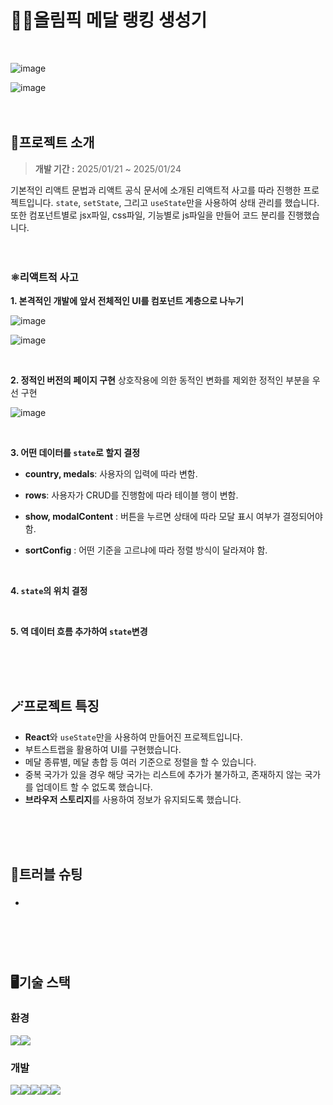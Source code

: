 # 🏃‍➡️올림픽 메달 랭킹 생성기
<br/>

![image](https://github.com/user-attachments/assets/aa4683a0-e332-42e0-ac78-c099231483b4)

![image](https://github.com/user-attachments/assets/b261a6f1-bb8e-4ba2-89c3-17831a5aabf4)
<br/>
<br/>
<br/>

## 📜프로젝트 소개
>**개발 기간 :** 2025/01/21 ~ 2025/01/24

기본적인 리액트 문법과 리액트 공식 문서에 소개된 리액트적 사고를 따라 진행한 프로젝트입니다.
`state`, `setState`, 그리고 `useState`만을 사용하여 상태 관리를 했습니다.
또한 컴포넌트별로 jsx파일, css파일, 기능별로 js파일을 만들어 코드 분리를 진행했습니다. 
<br/>
<br/>
<br/>
### ⚛️리액트적 사고
**1. 본격적인 개발에 앞서 전체적인 UI를 컴포넌트 계층으로 나누기**

![image](https://github.com/user-attachments/assets/ef0b45cc-bad0-4637-a867-822d7cf79aac)

![image](https://github.com/user-attachments/assets/0c0ec0aa-fb55-4edd-b307-8fc5efe854f7)

<br/>

**2. 정적인 버전의 페이지 구현**
상호작용에 의한 동적인 변화를 제외한 정적인 부분을 우선 구현

![image](https://github.com/user-attachments/assets/3cfa33ef-7144-4e03-bde2-721cab213dd8)

<br/>

**3. 어떤 데이터를 `state`로 할지 결정**
- **country, medals**: 사용자의 입력에 따라 변함.
  
- **rows**: 사용자가 CRUD를 진행함에 따라 테이블 행이 변함.

- **show, modalContent** : 버튼을 누르면 상태에 따라 모달 표시 여부가 결정되어야 함.
  
- **sortConfig** : 어떤 기준을 고르냐에 따라 정렬 방식이 달라져야 함.

<br/>

**4. `state`의 위치 결정**

<br/>

**5. 역 데이터 흐름 추가하여 `state`변경**

<br/>
<br/>
<br/>

## 🪄프로젝트 특징
- **React**와 `useState`만을 사용하여 만들어진 프로젝트입니다.
- 부트스트랩을 활용하여 UI를 구현했습니다. 
- 메달 종류별, 메달 총합 등 여러 기준으로 정렬을 할 수 있습니다. 
- 중복 국가가 있을 경우 해당 국가는 리스트에 추가가 불가하고, 존재하지 않는 국가를 업데이트 할 수 없도록 했습니다. 
- **브라우저 스토리지**를 사용하여 정보가 유지되도록 했습니다. 
<br/>
<br/>
<br/>

## 🔫트러블 슈팅
- ### 
<br/>
<br/>
<br/>

## 🖥️기술 스택
### 환경
  <img src="https://img.shields.io/badge/github-181717?style=for-the-badge&logo=github&logoColor=white"><img src="https://img.shields.io/badge/git-F05032?style=for-the-badge&logo=git&logoColor=white">

### 개발
  <img src="https://img.shields.io/badge/html5-E34F26?style=for-the-badge&logo=html5&logoColor=white"><img src="https://img.shields.io/badge/css-1572B6?style=for-the-badge&logo=css3&logoColor=white"><img src="https://img.shields.io/badge/javascript-F7DF1E?style=for-the-badge&logo=javascript&logoColor=black"><img src="https://img.shields.io/badge/bootstrap-7952B3?style=for-the-badge&logo=bootstrap&logoColor=white"><img src="https://img.shields.io/badge/react-61DAFB?style=for-the-badge&logo=react&logoColor=black"> 


